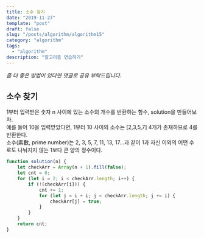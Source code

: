 ```yaml
---
title: 소수 찾기
date: "2019-11-27"
template: "post"
draft: false
slug: "/posts/algorithm/algorithm15"
category: "algorithm"
tags:
  - "algorithm"
description: "알고리즘 연습하기"
---
```

<span class="notice">
  <em>좀 더 좋은 방법이 있다면 댓글로 공유 부탁드립니다.</em>
</span>

## 소수 찾기
1부터 입력받은 숫자 n 사이에 있는 소수의 개수를 반환하는 함수, solution을 만들어보자.<br>
예를 들어 10을 입력받았다면, 1부터 10 사이의 소수는 [2,3,5,7] 4개가 존재하므로 4를 반환한다.<br>
소수(素數, prime number)는 2, 3, 5, 7, 11, 13, 17…과 같이 1과 자신 이외의 어떤 수로도 나눠지지 않는 1보다 큰 양의 정수이다.


``` javascript
function solution(n) {
    let checkArr = Array(n + 1).fill(false);
    let cnt = 0;
    for (let i = 2; i < checkArr.length; i++) {
        if (!(checkArr[i])) {
            cnt += 1;
            for (let j = i + i; j < checkArr.length; j += i) {
                checkArr[j] = true;
            }
        }
    }
    return cnt;
}
```

<br>
<br>
<br>
<br>
<br>